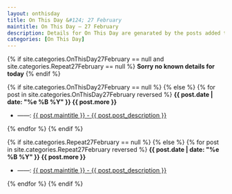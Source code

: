 ```yaml
---
layout: onthisday
title: On This Day &#124; 27 February
maintitle: On This Day — 27 February
description: Details for On This Day are genarated by the posts added to the website so the content is subject to changes/updates over time.
categories: [On This Day]
---
```


{% if site.categories.OnThisDay27February == null and site.categories.Repeat27February == null %}
<strong>Sorry no known details for today</strong>
{% endif %}

{% if site.categories.OnThisDay27February == null %}
{% else %}
{% for post in site.categories.OnThisDay27February reversed %}
<strong>{{ post.date | date: "%e %B %Y" }} {{ post.more }}</strong>
<ul>
<li> ——: <a href="{{ post.url }}">{{ post.maintitle }} - {{ post.post_description }}</a></li>
</ul>
{% endfor %}
{% endif %}

{% if site.categories.Repeat27February == null %}
{% else %}
{% for post in site.categories.Repeat27February reversed %}
<strong>{{ post.date | date: "%e %B %Y" }} {{ post.more }}</strong>
<ul>
<li> ——: <a href="{{ post.url }}">{{ post.maintitle }} - {{ post.post_description }}</a></li>
</ul>
{% endfor %}
{% endif %}
